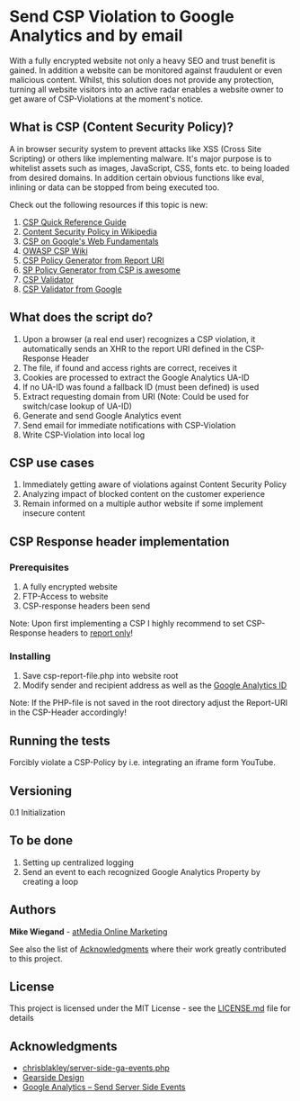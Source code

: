 # Send CSP Violation to Google Analytics and by email
With a fully encrypted website not only a heavy SEO and trust benefit is gained. In addition a website can be monitored against fraudulent or even malicious content. Whilst, this solution does not provide any protection, turning all website visitors into an active radar enables a website owner to get aware of CSP-Violations at the moment's notice.

## What is CSP (Content Security Policy)?
A in browser security system to prevent attacks like XSS (Cross Site Scripting) or others like implementing malware. It's major purpose is to whitelist assets such as images, JavaScript, CSS, fonts etc. to being loaded from desired domains. In addition certain obvious functions like eval, inlining or data can be stopped from being executed too.

Check out the following resources if this topic is new:
1. [CSP Quick Reference Guide](https://content-security-policy.com/)
2. [Content Security Policy in Wikipedia](https://de.wikipedia.org/wiki/Content_Security_Policy)
3. [CSP on Google's Web Fundamentals](https://developers.google.com/web/fundamentals/security/csp/)
4. [OWASP CSP Wiki](https://www.owasp.org/index.php/Content_Security_Policy)
5. [CSP Policy Generator from Report URI](https://report-uri.io/home/generate)
6. [SP Policy Generator from CSP is awesome](http://cspisawesome.com/)
7. [CSP Validator](https://cspvalidator.org/#url=https://cspvalidator.org/)
8. [CSP Validator from Google](https://csp-evaluator.withgoogle.com/)

## What does the script do?
1. Upon a browser (a real end user) recognizes a CSP violation, it automatically sends an XHR to the report URI defined in the CSP-Response Header
2. The file, if found and access rights are correct, receives it
3. Cookies are processed to extract the Google Analytics UA-ID
4. If no UA-ID was found a fallback ID (must been defined) is used
5. Extract requesting domain from URI (Note: Could be used for switch/case lookup of UA-ID)
6. Generate and send Google Analytics event
7. Send email for immediate notifications with CSP-Violation
8. Write CSP-Violation into local log

## CSP use cases
1. Immediately getting aware of violations against Content Security Policy
2. Analyzing impact of blocked content on the customer experience
3. Remain informed on a multiple author website if some implement insecure content

## CSP Response header implementation
<script src="https://gist.github.com/mikeg-de/e0eab64217d6c2c51a9dc890a6e107de.js"></script>

### Prerequisites
1. A fully encrypted website
2. FTP-Access to website
3. CSP-response headers been send

Note: Upon first implementing a CSP I highly recommend to set CSP-Response headers to [report only](https://developer.mozilla.org/en-US/docs/Web/HTTP/Headers/Content-Security-Policy-Report-Only)!

### Installing
1. Save csp-report-file.php into website root
2. Modify sender and recipient address as well as the [Google Analytics ID](https://support.google.com/analytics/answer/7372977?hl=en)

Note: If the PHP-file is not saved in the root directory adjust the Report-URI in the CSP-Header accordingly!

## Running the tests
Forcibly violate a CSP-Policy by i.e. integrating an iframe form YouTube.

## Versioning
0.1 Initialization

## To be done
1. Setting up centralized logging
2. Send an event to each recognized Google Analytics Property by creating a loop

## Authors
**Mike Wiegand** - [atMedia Online Marketing](atmedia-marketing.com)

See also the list of [Acknowledgments](#cknowledgments) where their work greatly contributed to this project.

## License
This project is licensed under the MIT License - see the [LICENSE.md](LICENSE.md) file for details

## Acknowledgments
* [chrisblakley/server-side-ga-events.php](https://gist.github.com/chrisblakley/e1f3d79b6cecb463dd8a)
* [Gearside Design](https://gearside.com/using-server-side-google-analytics-sending-pageviews-event-tracking/)
* [Google Analytics – Send Server Side Events](https://developers.google.com/analytics/devguides/collection/protocol/v1/devguide#event)
